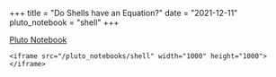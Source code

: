 +++
title = "Do Shells have an Equation?"
date = "2021-12-11"
pluto_notebook = "shell"
+++

[Pluto Notebook](/pluto_notebooks/shell)

~~~
<iframe src="/pluto_notebooks/shell" width="1000" height="1000"></iframe>
~~~
